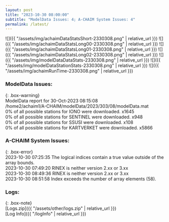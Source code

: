 ```yaml
---
layout: post
title: "2023-10-30 08:00:00"
subtitle: "ModelData Issues: 4; A-CHAIM System Issues: 4"
permalink: /latest/
---
```


![]({{ "/assets/img/achaimDataStatsShort-2330308.png" | relative_url }})
![]({{ "/assets/img/achaimDataStatsLong00-2330308.png" | relative_url }})
![]({{ "/assets/img/achaimDataStatsLong01-2330308.png" | relative_url }})
![]({{ "/assets/img/achaimDataStatsLong02-2330308.png" | relative_url }})
![]({{ "/assets/img/modelDataDataStats-2330308.png" | relative_url }})
![]({{ "/assets/img/modelDataStationStats-2330308.png" | relative_url }})
![]({{ "/assets/img/achaimRunTime-2330308.png" | relative_url }})


### ModelData Issues:  
  
{: .box-warning}  
 ModelData report for 30-Oct-2023 08:15:08   
 /home2/achaim1/A-CHAIM/modelData/2023/303/08/modelData.mat   
 0% of all possible stations for IONO were downloaded. x1645   
 0% of all possible stations for SENTINEL were downloaded. x948   
 0% of all possible stations for SSUSI were downloaded. x108   
 0% of all possible stations for KARTVERKET were downloaded. x5866   
  
### A-CHAIM System Issues:  
  
{: .box-error}  
2023-10-30 07:25:35 The logical indices contain a true value outside of the array bounds.  
2023-10-30 07:49:20 RINEX is neither version 2.xx or 3.xx  
2023-10-30 08:49:36 RINEX is neither version 2.xx or 3.xx  
2023-10-30 08:51:58 Index exceeds the number of array elements (58).  

### Logs:  
  
{: .box-note}  
[Logs.zip]({{ "/assets/other/logs.zip" | relative_url }})  
[Log Info]({{ "/logInfo" | relative_url }})  
